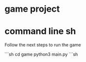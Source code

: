 # game project
# command line sh

Follow the next steps to run the game

´´´sh 
cd game
python3 main.py
´´´sh